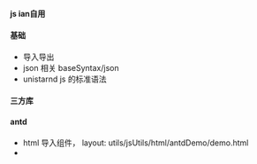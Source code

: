 #### js ian自用

#### 基础
 - 导入导出
 - json 相关 baseSyntax/json
 - unistarnd js 的标准语法

#### 三方库

#### antd
 - html 导入组件， layout: utils/jsUtils/html/antdDemo/demo.html
 - 
